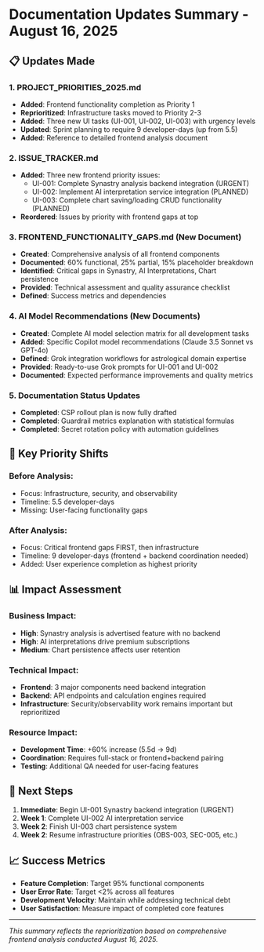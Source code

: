 # Documentation Updates Summary - August 16, 2025

## 📋 Updates Made

### 1. **PROJECT_PRIORITIES_2025.md**

- **Added**: Frontend functionality completion as Priority 1
- **Reprioritized**: Infrastructure tasks moved to Priority 2-3
- **Added**: Three new UI tasks (UI-001, UI-002, UI-003) with urgency levels
- **Updated**: Sprint planning to require 9 developer-days (up from 5.5)
- **Added**: Reference to detailed frontend analysis document

### 2. **ISSUE_TRACKER.md**

- **Added**: Three new frontend priority issues:
  - UI-001: Complete Synastry analysis backend integration (URGENT)
  - UI-002: Implement AI interpretation service integration (PLANNED)
  - UI-003: Complete chart saving/loading CRUD functionality (PLANNED)
- **Reordered**: Issues by priority with frontend gaps at top

### 3. **FRONTEND_FUNCTIONALITY_GAPS.md** (New Document)

- **Created**: Comprehensive analysis of all frontend components
- **Documented**: 60% functional, 25% partial, 15% placeholder breakdown
- **Identified**: Critical gaps in Synastry, AI Interpretations, Chart persistence
- **Provided**: Technical assessment and quality assurance checklist
- **Defined**: Success metrics and dependencies

### 4. **AI Model Recommendations** (New Documents)

- **Created**: Complete AI model selection matrix for all development tasks
- **Added**: Specific Copilot model recommendations (Claude 3.5 Sonnet vs GPT-4o)
- **Defined**: Grok integration workflows for astrological domain expertise
- **Provided**: Ready-to-use Grok prompts for UI-001 and UI-002
- **Documented**: Expected performance improvements and quality metrics

### 5. **Documentation Status Updates**

- **Completed**: CSP rollout plan is now fully drafted
- **Completed**: Guardrail metrics explanation with statistical formulas
- **Completed**: Secret rotation policy with automation guidelines

## 🎯 Key Priority Shifts

### **Before Analysis:**

- Focus: Infrastructure, security, and observability
- Timeline: 5.5 developer-days
- Missing: User-facing functionality gaps

### **After Analysis:**

- Focus: Critical frontend gaps FIRST, then infrastructure
- Timeline: 9 developer-days (frontend + backend coordination needed)
- Added: User experience completion as highest priority

## 📊 Impact Assessment

### **Business Impact:**

- **High**: Synastry analysis is advertised feature with no backend
- **High**: AI interpretations drive premium subscriptions
- **Medium**: Chart persistence affects user retention

### **Technical Impact:**

- **Frontend**: 3 major components need backend integration
- **Backend**: API endpoints and calculation engines required
- **Infrastructure**: Security/observability work remains important but reprioritized

### **Resource Impact:**

- **Development Time**: +60% increase (5.5d → 9d)
- **Coordination**: Requires full-stack or frontend+backend pairing
- **Testing**: Additional QA needed for user-facing features

## 🔄 Next Steps

1. **Immediate**: Begin UI-001 Synastry backend integration (URGENT)
2. **Week 1**: Complete UI-002 AI interpretation service
3. **Week 2**: Finish UI-003 chart persistence system
4. **Week 2**: Resume infrastructure priorities (OBS-003, SEC-005, etc.)

## 📈 Success Metrics

- **Feature Completion**: Target 95% functional components
- **User Error Rate**: Target <2% across all features
- **Development Velocity**: Maintain while addressing technical debt
- **User Satisfaction**: Measure impact of completed core features

---

_This summary reflects the reprioritization based on comprehensive frontend analysis conducted
August 16, 2025._
